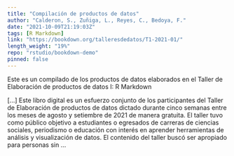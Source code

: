 ```yaml
---
title: "Compilación de productos de datos"
author: "Calderon, S., Zuñiga, L., Reyes, C., Bedoya, F."
date: "2021-10-09T21:19:03Z"
tags: [R Markdown]
link: "https://bookdown.org/talleresdedatos/T1-2021-01/"
length_weight: "19%"
repo: "rstudio/bookdown-demo"
pinned: false
---
```


<p>Este es un compilado de los productos de datos elaborados en el Taller de Elaboración de
productos de datos I: R Markdown</p> [...] Este libro digital es un esfuerzo conjunto de los participantes del Taller de Elaboración de productos de datos dictado durante cinco semanas entre los meses de agosto y setiembre de 2021 de manera gratuita. El taller tuvo como público objetivo a estudiantes o egresados de carreras de ciencias sociales, periodismo o educación con interés en aprender herramientas de análisis y visualización de datos. El contenido del taller buscó ser apropiado para personas sin  ...
